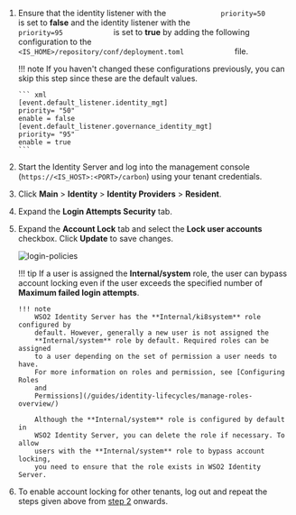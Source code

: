 1. 	Ensure that the identity listener with the
   `              priority=50             ` is set to **false** and
   the identity listener with the `              priority=95             ` is set to
   **true**  by adding the following configuration to the
   `              <IS_HOME>/repository/conf/deployment.toml             ` file.  

	!!! note
		If you haven't changed these configurations previously, you can skip this step since these are the default values. 

		``` xml
		[event.default_listener.identity_mgt]
		priority= "50"
		enable = false
		[event.default_listener.governance_identity_mgt]
		priority= "95"
		enable = true
		```


2.  <a name="lockingaspecificuseraccount"></a>Start the Identity Server and log into the management console (`https://<IS_HOST>:<PORT>/carbon`) using
   your tenant credentials.
      
3.  Click **Main** > **Identity** > **Identity Providers** > **Resident**.
4.  Expand the **Login Attempts Security** tab.
5.  Expand the **Account Lock** tab and select the **Lock user accounts** checkbox. Click **Update** to save changes.  
	
	![login-policies](/assets/img/guides/login-policies.png) 

	!!! tip
		If a user is assigned the **Internal/system** role, the user can
		bypass account locking even if the user exceeds the specified number
		of **Maximum failed login attempts**.
   
		!!! note
			WSO2 Identity Server has the **Internal/ki8system** role configured by
			default. However, generally a new user is not assigned the
			**Internal/system** role by default. Required roles can be assigned
			to a user depending on the set of permission a user needs to have.
			For more information on roles and permission, see [Configuring Roles
			and
			Permissions](/guides/identity-lifecycles/manage-roles-overview/)

			Although the **Internal/system** role is configured by default in
			WSO2 Identity Server, you can delete the role if necessary. To allow
			users with the **Internal/system** role to bypass account locking,
			you need to ensure that the role exists in WSO2 Identity Server.
         
         
6.  To enable account locking for other tenants, log out and repeat the
   steps given above from [step 2](#lockingaspecificuseraccount)
   onwards.